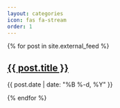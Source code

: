 ```yaml
---
layout: categories
icon: fas fa-stream
order: 1
---
```

<div class="post-list">
  {% for post in site.external_feed %}
    <article class="post">
      <h1><a href="{{ post.url | relative_url }}">{{ post.title }}</a></h1>
      <p class="post-meta">{{ post.date | date: "%B %-d, %Y" }}</p>
    </article>
  {% endfor %}
</div>
